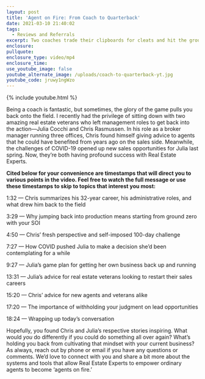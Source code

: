 ```yaml
---
layout: post
title: 'Agent on Fire: From Coach to Quarterback'
date: 2021-03-10 21:40:02
tags:
  - Reviews and Referrals
excerpt: Two coaches trade their clipboards for cleats and hit the ground running.
enclosure:
pullquote:
enclosure_type: video/mp4
enclosure_time:
use_youtube_image: false
youtube_alternate_image: /uploads/coach-to-quarterback-yt.jpg
youtube_code: jruwy1ngWzo
---
```

{% include youtube.html %}

Being a coach is fantastic, but sometimes, the glory of the game pulls you back onto the field. I recently had the privilege of sitting down with two amazing real estate veterans who left management roles to get back into the action—Julia Cocchi and Chris Rasmussen. In his role as a broker manager running three offices, Chris found himself giving advice to agents that he could have benefited from years ago on the sales side. Meanwhile, the challenges of COVID-19 opened up new sales opportunities for Julia last spring. Now, they’re both having profound success with Real Estate Experts.&nbsp;

**Cited below for your convenience are timestamps that will direct you to various points in the video. Feel free to watch the full message or use these timestamps to skip to topics that interest you most:**

1:32 — Chris summarizes his 32-year career, his administrative roles, and what drew him back to the field&nbsp;

3:29 — Why jumping back into production means starting from ground zero with your SOI

4:50 — Chris’ fresh perspective and self-imposed 100-day challenge&nbsp;

7:27 — How COVID pushed Julia to make a decision she’d been contemplating for a while

9:27 — Julia’s game plan for getting her own business back up and running&nbsp;

13:31 — Julia’s advice for real estate veterans looking to restart their sales careers&nbsp;

15:20 — Chris’ advice for new agents and veterans alike&nbsp;

17:20 — The importance of withholding your judgment on lead opportunities

18:24 — Wrapping up today’s conversation

Hopefully, you found Chris and Julia’s respective stories inspiring. What would *you* do differently if you could do something all over again? What’s holding you back from cultivating that mindset with your current business? As always, reach out by phone or email if you have any questions or comments. We’d love to connect with you and share a bit more about the systems and tools that allow Real Estate Experts to empower ordinary agents to become ‘agents on fire.’
